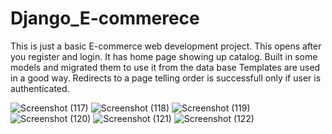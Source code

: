 # Django_E-commerece
 This is just a basic E-commerce web development project.
 This opens after you register and login.
 It has home page showing up catalog.
 Built in some models and migrated them to use it from the data base
 Templates are used in a good way.
 Redirects to a page telling order is successfull only if user is authenticated.
 
 
![Screenshot (117)](https://user-images.githubusercontent.com/83628702/119046142-f71f5680-b9d9-11eb-9c67-4efc9ab051c4.png)
![Screenshot (118)](https://user-images.githubusercontent.com/83628702/119046144-f7b7ed00-b9d9-11eb-9dc0-bbafc03d544b.png)
![Screenshot (119)](https://user-images.githubusercontent.com/83628702/119046146-f8508380-b9d9-11eb-8aa4-7f647e77008e.png)
![Screenshot (120)](https://user-images.githubusercontent.com/83628702/119046150-f8e91a00-b9d9-11eb-97e8-bd7ff74b1e61.png)
![Screenshot (121)](https://user-images.githubusercontent.com/83628702/119046152-f981b080-b9d9-11eb-8ff1-73c7a2b9e0f8.png)
![Screenshot (122)](https://user-images.githubusercontent.com/83628702/119046138-f5559300-b9d9-11eb-8e54-26ff30f52fac.png)
 
 
